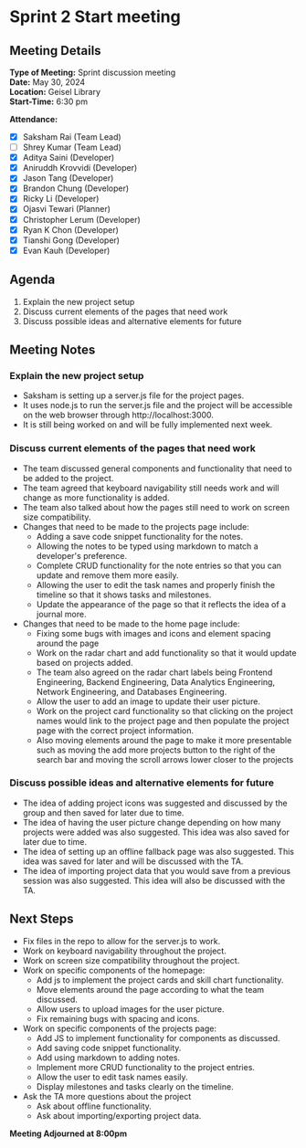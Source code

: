 # Sprint 2 Start meeting

## Meeting Details  
**Type of Meeting:** Sprint discussion meeting  
**Date:** May 30, 2024  
**Location:** Geisel Library  
**Start-Time:** 6:30 pm  

**Attendance:**    
- [x] Saksham Rai (Team Lead)
- [ ] Shrey Kumar (Team Lead)
- [x] Aditya Saini (Developer)
- [x] Aniruddh Krovvidi (Developer)
- [x] Jason Tang (Developer)
- [x] Brandon Chung (Developer)
- [x] Ricky Li (Developer)
- [x] Ojasvi Tewari (Planner)
- [x] Christopher Lerum (Developer)
- [x] Ryan K Chon (Developer)
- [x] Tianshi Gong (Developer)
- [x] Evan Kauh (Developer) 

## Agenda
1. Explain the new project setup
2. Discuss current elements of the pages that need work
3. Discuss possible ideas and alternative elements for future

## Meeting Notes

### Explain the new project setup
- Saksham is setting up a server.js file for the project pages.
- It uses node.js to run the server.js file and the project will be accessible on the web browser through http://localhost:3000.
- It is still being worked on and will be fully implemented next week.

### Discuss current elements of the pages that need work
- The team discussed general components and functionality that need to be added to the project.
- The team agreed that keyboard navigability still needs work and will change as more functionality is added.
- The team also talked about how the pages still need to work on screen size compatibility.
- Changes that need to be made to the projects page include:
  - Adding a save code snippet functionality for the notes.
  - Allowing the notes to be typed using markdown to match a developer's preference.
  - Complete CRUD functionality for the note entries so that you can update and remove them more easily.
  - Allowing the user to edit the task names and properly finish the timeline so that it shows tasks and milestones.
  - Update the appearance of the page so that it reflects the idea of a journal more.
- Changes that need to be made to the home page include:
  - Fixing some bugs with images and icons and element spacing around the page
  - Work on the radar chart and add functionality so that it would update based on projects added.
  - The team also agreed on the radar chart labels being Frontend Engineering, Backend Engineering, Data Analytics Engineering, Network Engineering, and Databases Engineering.
  - Allow the user to add an image to update their user picture.
  - Work on the project card functionality so that clicking on the project names would link to the project page and then populate the project page with the correct project information.
  - Also moving elements around the page to make it more presentable such as moving the add more projects button to the right of the search bar and moving the scroll arrows lower closer to the projects

### Discuss possible ideas and alternative elements for future
- The idea of adding project icons was suggested and discussed by the group and then saved for later due to time.
- The idea of having the user picture change depending on how many projects were added was also suggested. This idea was also saved for later due to time.
- The idea of setting up an offline fallback page was also suggested. This idea was saved for later and will be discussed with the TA.
- The idea of importing project data that you would save from a previous session was also suggested. This idea will also be discussed with the TA.

## Next Steps
- Fix files in the repo to allow for the server.js to work.
- Work on keyboard navigability throughout the project.
- Work on screen size compatibility throughout the project.
- Work on specific components of the homepage:
  - Add js to implement the project cards and skill chart functionality.
  - Move elements around the page according to what the team discussed.
  - Allow users to upload images for the user picture.
  - Fix remaining bugs with spacing and icons.
- Work on specific components of the projects page:
  - Add JS to implement functionality for components as discussed.
  - Add saving code snippet functionality.
  - Add using markdown to adding notes.
  - Implement more CRUD functionality to the project entries.
  - Allow the user to edit task names easily.
  - Display milestones and tasks clearly on the timeline.
- Ask the TA more questions about the project
  - Ask about offline functionality.
  - Ask about importing/exporting project data.  

**Meeting Adjourned at 8:00pm**
